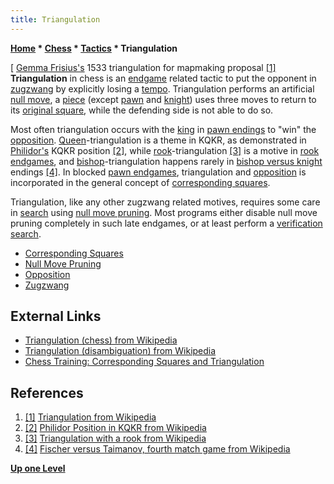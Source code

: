 ```yaml
---
title: Triangulation
---
```

**[Home](Home "Home") \* [Chess](Chess "Chess") \* [Tactics](Tactics "Tactics") \* Triangulation**



[ [Gemma Frisius's](https://en.wikipedia.org/wiki/Gemma_Frisius) 1533 triangulation for mapmaking proposal <a id="cite-note-1" href="#cite-ref-1">[1]</a>
**Triangulation** in chess is an [endgame](Endgame "Endgame") related tactic to put the opponent in [zugzwang](Zugzwang "Zugzwang") by explicitly losing a [tempo](Tempo "Tempo"). Triangulation performs an artificial [null move](Null_Move "Null Move"), a [piece](Pieces "Pieces") (except [pawn](Pawn "Pawn") and [knight](Knight "Knight")) uses three moves to return to its [original square](Origin_Square "Origin Square"), while the defending side is not able to do so.


Most often triangulation occurs with the [king](King "King") in [pawn endings](Pawn_Endgame "Pawn Endgame") to "win" the [opposition](Opposition "Opposition"). [Queen](Queen "Queen")-triangulation is a theme in KQKR, as demonstrated in [Philidor's](https://en.wikipedia.org/wiki/Fran%C3%A7ois-Andr%C3%A9_Danican_Philidor) KQKR position <a id="cite-note-2" href="#cite-ref-2">[2]</a>, while [rook](Rook "Rook")-triangulation <a id="cite-note-3" href="#cite-ref-3">[3]</a> is a motive in [rook endgames](Rook_Endgame "Rook Endgame"), and [bishop](Bishop "Bishop")-triangulation happens rarely in [bishop versus knight](Bishop_versus_Knight "Bishop versus Knight") endings <a id="cite-note-4" href="#cite-ref-4">[4]</a>. In blocked [pawn endgames](Pawn_Endgame "Pawn Endgame"), triangulation and [opposition](Opposition "Opposition") is incorporated in the general concept of [corresponding squares](Corresponding_Squares "Corresponding Squares").


Triangulation, like any other zugzwang related motives, requires some care in [search](Search "Search") using [null move pruning](Null_Move_Pruning "Null Move Pruning"). Most programs either disable null move pruning completely in such late endgames, or at least perform a [verification search](Null_Move_Pruning#ZugzwangVerification "Null Move Pruning"). 






* [Corresponding Squares](Corresponding_Squares "Corresponding Squares")
* [Null Move Pruning](Null_Move_Pruning "Null Move Pruning")
* [Opposition](Opposition "Opposition")
* [Zugzwang](Zugzwang "Zugzwang")


## External Links


* [Triangulation (chess) from Wikipedia](https://en.wikipedia.org/wiki/Triangulation_%28chess%29)
* [Triangulation (disambiguation) from Wikipedia](https://en.wikipedia.org/wiki/Triangulation_%28disambiguation%29)
* [Chess Training: Corresponding Squares and Triangulation](http://chess-training.blogspot.com/2006/11/corresponding-squares-and-triangulation.html)


## References


1. <a id="cite-ref-1" href="#cite-note-1">[1]</a> [Triangulation from Wikipedia](https://en.wikipedia.org/wiki/Triangulation)
2. <a id="cite-ref-2" href="#cite-note-2">[2]</a> [Philidor Position in KQKR from Wikipedia](https://en.wikipedia.org/wiki/Philidor_position#Queen_versus_rook)
3. <a id="cite-ref-3" href="#cite-note-3">[3]</a> [Triangulation with a rook from Wikipedia](https://en.wikipedia.org/wiki/Triangulation_%28chess%29#Triangulation_with_a_rook)
4. <a id="cite-ref-4" href="#cite-note-4">[4]</a> [Fischer versus Taimanov, fourth match game from Wikipedia](https://en.wikipedia.org/wiki/Zugzwang#Fischer_versus_Taimanov.2C_fourth_match_game)

**[Up one Level](Tactics "Tactics")**







 
